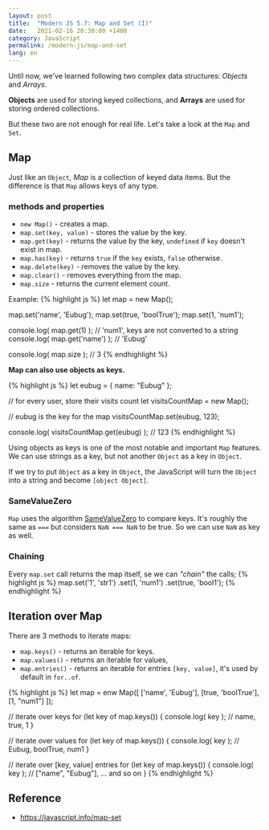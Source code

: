 ```yaml
---
layout: post
title:  "Modern JS 5.7: Map and Set (I)"
date:   2021-02-16 20:30:00 +1400
category: JavaScript
permalink: /modern-js/map-and-set
lang: en
---
```


Until now, we've learned following two complex data structures: *Objects* and *Arrays*.

**Objects** are used for storing keyed collections, and **Arrays** are used for storing ordered collections.

But these two are not enough for real life. Let's take a look at the `Map` and `Set`.

## Map
Just like an `Object`, *Map* is a collection of keyed data items. But the difference is that `Map` allows keys of any type.

### methods and properties
- `new Map()` - creates a map.
- `map.set(key, value)` - stores the value by the key.
- `map.get(key)` - returns the value by the key, `undefined` if `key` doesn't exist in map.
- `map.has(key)` - returns `true` if the `key` exists, `false` otherwise.
- `map.delete(key)` - removes the value by the key.
- `map.clear()` - removes everything from the map.
- `map.size` - returns the current element count.

Example:
{% highlight js %}
let map = new Map();

map.set('name', 'Eubug');
map.set(true, 'boolTrue');
map.set(1, 'num1');

console.log( map.get(1) ); // 'num1', keys are not converted to a string
console.log( map.get('name') ); // 'Eubug'

console.log( map.size ); // 3
{% endhighlight %}

**Map can also use objects as keys.**

{% highlight js %}
let eubug = { name: "Eubug" };

// for every user, store their visits count
let visitsCountMap = new Map();

// eubug is the key for the map
visitsCountMap.set(eubug, 123);

console.log( visitsCountMap.get(eubug) ); // 123
{% endhighlight %}

Using objects as keys is one of the most notable and important `Map` features. We can use strings as a key, but not another `Object` as a key in `Object`.

If we try to put `Object` as a key in `Object`, the JavaScript will turn the `Object` into a string and become `[object Object]`.

### SameValueZero
`Map` uses the algorithm [SameValueZero](https://tc39.es/ecma262/#sec-samevaluezero) to compare keys. It's roughly the same as `===` but considers `NaN === NaN` to be true. So we can use `NaN` as key as well.

### Chaining
Every `map.set` call returns the map itself, se we can *"chain"* the calls;
{% highlight js %}
map.set('1', 'str1')
    .set(1, 'num1')
    .set(true, 'bool1');
{% endhighlight %}

## Iteration over Map
There are 3 methods to iterate maps:
- `map.keys()` - returns an iterable for keys.
- `map.values()` - returns an iterable for values,
- `map.entries()` - returns an iterable for entries `[key, value]`, it's used by default in `for..of`.

{% highlight js %}
let map = enw Map([
    ['name', 'Eubug'],
    [true, 'boolTrue'],
    [1, "num1"]
]);

// iterate over keys
for (let key of map.keys()) {
    console.log( key ); // name, true, 1
}

// iterate over values
for (let key of map.keys()) {
    console.log( key ); // Eubug, boolTrue, num1
}

// iterate over [key, value] entries
for (let key of map.keys()) {
    console.log( key ); // ["name", "Eubug"], ... and so on
}
{% endhighlight %}

## Reference 
- https://javascript.info/map-set